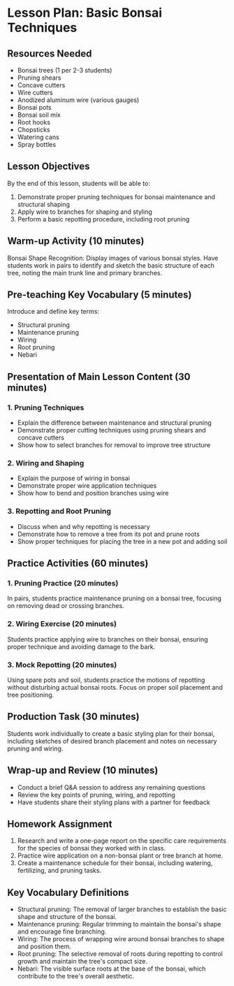 # Lesson Plan: Basic Bonsai Techniques

## Resources Needed
- Bonsai trees (1 per 2-3 students)
- Pruning shears
- Concave cutters
- Wire cutters
- Anodized aluminum wire (various gauges)
- Bonsai pots
- Bonsai soil mix
- Root hooks
- Chopsticks
- Watering cans
- Spray bottles

## Lesson Objectives
By the end of this lesson, students will be able to:
1. Demonstrate proper pruning techniques for bonsai maintenance and structural shaping
2. Apply wire to branches for shaping and styling
3. Perform a basic repotting procedure, including root pruning

## Warm-up Activity (10 minutes)
Bonsai Shape Recognition: Display images of various bonsai styles. Have students work in pairs to identify and sketch the basic structure of each tree, noting the main trunk line and primary branches.

## Pre-teaching Key Vocabulary (5 minutes)
Introduce and define key terms:
- Structural pruning
- Maintenance pruning
- Wiring
- Root pruning
- Nebari

## Presentation of Main Lesson Content (30 minutes)

### 1. Pruning Techniques
- Explain the difference between maintenance and structural pruning
- Demonstrate proper cutting techniques using pruning shears and concave cutters
- Show how to select branches for removal to improve tree structure

### 2. Wiring and Shaping
- Explain the purpose of wiring in bonsai
- Demonstrate proper wire application techniques
- Show how to bend and position branches using wire

### 3. Repotting and Root Pruning
- Discuss when and why repotting is necessary
- Demonstrate how to remove a tree from its pot and prune roots
- Show proper techniques for placing the tree in a new pot and adding soil

## Practice Activities (60 minutes)

### 1. Pruning Practice (20 minutes)
In pairs, students practice maintenance pruning on a bonsai tree, focusing on removing dead or crossing branches.

### 2. Wiring Exercise (20 minutes)
Students practice applying wire to branches on their bonsai, ensuring proper technique and avoiding damage to the bark.

### 3. Mock Repotting (20 minutes)
Using spare pots and soil, students practice the motions of repotting without disturbing actual bonsai roots. Focus on proper soil placement and tree positioning.

## Production Task (30 minutes)
Students work individually to create a basic styling plan for their bonsai, including sketches of desired branch placement and notes on necessary pruning and wiring.

## Wrap-up and Review (10 minutes)
- Conduct a brief Q&A session to address any remaining questions
- Review the key points of pruning, wiring, and repotting
- Have students share their styling plans with a partner for feedback

## Homework Assignment
1. Research and write a one-page report on the specific care requirements for the species of bonsai they worked with in class.
2. Practice wire application on a non-bonsai plant or tree branch at home.
3. Create a maintenance schedule for their bonsai, including watering, fertilizing, and pruning tasks.

## Key Vocabulary Definitions

- Structural pruning: The removal of larger branches to establish the basic shape and structure of the bonsai.
- Maintenance pruning: Regular trimming to maintain the bonsai's shape and encourage fine branching.
- Wiring: The process of wrapping wire around bonsai branches to shape and position them.
- Root pruning: The selective removal of roots during repotting to control growth and maintain the tree's compact size.
- Nebari: The visible surface roots at the base of the bonsai, which contribute to the tree's overall aesthetic.